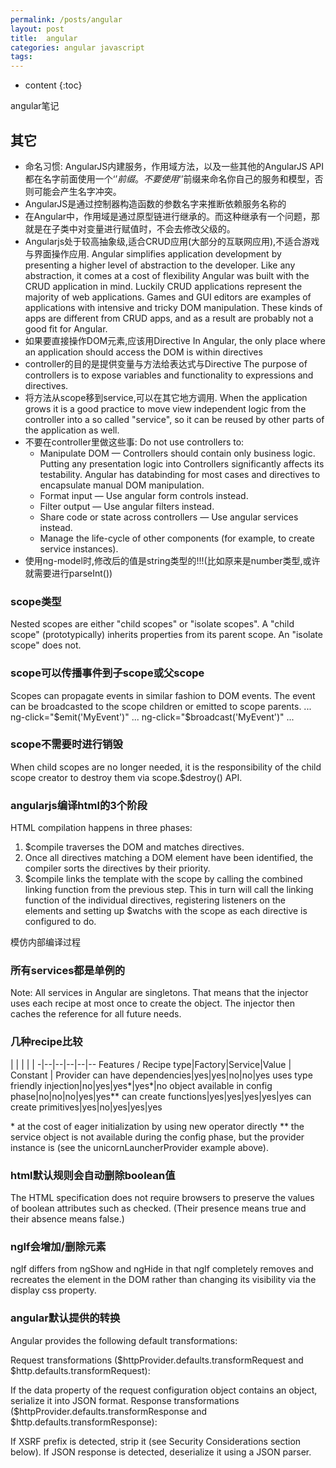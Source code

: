 ```yaml
---
permalink: /posts/angular
layout: post
title:  angular
categories: angular javascript
tags:
---
```


* content
{:toc}

angular笔记




## 其它

* 命名习惯: AngularJS内建服务，作用域方法，以及一些其他的AngularJS API都在名字前面使用一个‘$’前缀。不要使用‘$’前缀来命名你自己的服务和模型，否则可能会产生名字冲突。
* AngularJS是通过控制器构造函数的参数名字来推断依赖服务名称的
* 在Angular中，作用域是通过原型链进行继承的。而这种继承有一个问题，那就是在子类中对变量进行赋值时，不会去修改父级的。
* Angularjs处于较高抽象级,适合CRUD应用(大部分的互联网应用),不适合游戏与界面操作应用.
Angular simplifies application development by presenting a higher level of abstraction to the developer. Like any abstraction, it comes at a cost of flexibility
Angular was built with the CRUD application in mind. Luckily CRUD applications represent the majority of web applications.
Games and GUI editors are examples of applications with intensive and tricky DOM manipulation. These kinds of apps are different from CRUD apps, and as a result are probably not a good fit for Angular.
* 如果要直接操作DOM元素,应该用Directive
In Angular, the only place where an application should access the DOM is within directives
* controller的目的是提供变量与方法给表达式与Directive
The purpose of controllers is to expose variables and functionality to expressions and directives.
* 将方法从scope移到service,可以在其它地方调用.
 When the application grows it is a good practice to move view independent logic from the controller into a so called "service", so it can be reused by other parts of the application as well.
* 不要在controller里做这些事:
Do not use controllers to:
	* Manipulate DOM — Controllers should contain only business logic. Putting any presentation logic into Controllers significantly affects its testability. Angular has databinding for most cases and directives to encapsulate manual DOM manipulation.
	* Format input — Use angular form controls instead.
	* Filter output — Use angular filters instead.
	* Share code or state across controllers — Use angular services instead.
	* Manage the life-cycle of other components (for example, to create service instances).
* 使用ng-model时,修改后的值是string类型的!!!(比如原来是number类型,或许就需要进行parseInt())

### scope类型
Nested scopes are either "child scopes" or "isolate scopes". A "child scope" (prototypically) inherits properties from its parent scope. An "isolate scope" does not.

### scope可以传播事件到子scope或父scope
Scopes can propagate events in similar fashion to DOM events. The event can be broadcasted to the scope children or emitted to scope parents.
... ng-click="$emit('MyEvent')" ...  ng-click="$broadcast('MyEvent')" ...

### scope不需要时进行销毁
When child scopes are no longer needed, it is the responsibility of the child scope creator to destroy them via scope.$destroy() API.

### angularjs编译html的3个阶段
HTML compilation happens in three phases:

1. $compile traverses the DOM and matches directives.
2. Once all directives matching a DOM element have been identified, the compiler sorts the directives by their priority.
3. $compile links the template with the scope by calling the combined linking function from the previous step. This in turn will call the linking function of the individual directives, registering listeners on the elements and setting up $watchs with the scope as each directive is configured to do.

模仿内部编译过程


### 所有services都是单例的
Note: All services in Angular are singletons. That means that the injector uses each recipe at most once to create the object. The injector then caches the reference for all future needs.

### 几种recipe比较
| | | | |
-|--|--|--|--|--
Features / Recipe type|Factory|Service|Value |	Constant | Provider
can have dependencies|yes|yes|no|no|yes
uses type friendly injection|no|yes|yes*|yes*|no
object available in config phase|no|no|no|yes|yes**
can create functions|yes|yes|yes|yes|yes
can create primitives|yes|no|yes|yes|yes

\* at the cost of eager initialization by using new operator directly
\*\* the service object is not available during the config phase, but the provider instance is (see the unicornLauncherProvider example above).


### html默认规则会自动删除boolean值
The HTML specification does not require browsers to preserve the values of boolean attributes such as checked. (Their presence means true and their absence means false.)

### ngIf会增加/删除元素
ngIf differs from ngShow and ngHide in that ngIf completely removes and recreates the element in the DOM rather than changing its visibility via the display css property.

### angular默认提供的转换
Angular provides the following default transformations:

Request transformations ($httpProvider.defaults.transformRequest and $http.defaults.transformRequest):

If the data property of the request configuration object contains an object, serialize it into JSON format.
Response transformations ($httpProvider.defaults.transformResponse and $http.defaults.transformResponse):

If XSRF prefix is detected, strip it (see Security Considerations section below).
If JSON response is detected, deserialize it using a JSON parser.

